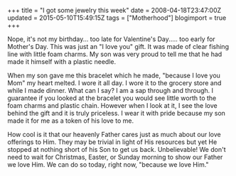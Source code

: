 +++
title = "I got some jewelry this week"
date = 2008-04-18T23:47:00Z
updated = 2015-05-10T15:49:15Z
tags = ["Motherhood"]
blogimport = true 
+++

Nope, it's not my birthday... too late for Valentine's Day..... too early for Mother's Day.  This was just an "I love you" gift.  It was made of clear fishing line with little foam charms.  My son was very proud to tell me that he had made it himself with a plastic needle.  

When my son gave me this bracelet which he made, "because I love you Mom"  my heart melted.  I wore it all day.  I wore it to the grocery store and while I made dinner.  What can I say?  I am a sap through and through.  I guarantee if you looked at the bracelet you would see little worth to the foam charms and plastic chain.  However when I look at it, I see the love behind the gift and it is truly priceless.  I wear it with pride because my son made it for me as a token of his love to me.  

How cool is it that our heavenly Father cares just as much about our love offerings to Him.  They may be trivial in light of His resources but yet He stopped at nothing short of his Son to get us back.  Unbelievable!  We don't need to wait for Christmas, Easter, or Sunday morning to show our Father we love Him.  We can do so today, right now, "because we love Him."

